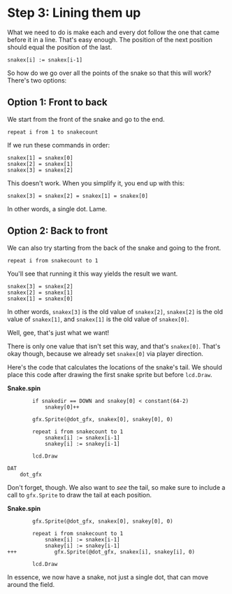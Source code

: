 # Step 3: Lining them up

What we need to do is make each and every dot follow the one that came
before it in a line. That's easy enough. The position of the next
position should equal the position of the last.

```spin
snakex[i] := snakex[i-1]
```

So how do we go over all the points of the snake so that this will work?
There's two options:

## Option 1: Front to back

We start from the front of the snake and go to the end.

```spin
repeat i from 1 to snakecount
```

If we run these commands in order:

```spin
snakex[1] = snakex[0]
snakex[2] = snakex[1]
snakex[3] = snakex[2]
```

This doesn't work. When you simplify it, you end up with this:

```spin
snakex[3] = snakex[2] = snakex[1] = snakex[0]
```

In other words, a single dot. Lame.

## Option 2: Back to front

We can also try starting from the back of the snake and going to the
front.

```spin
repeat i from snakecount to 1
```

You'll see that running it this way yields the result we want.

```spin
snakex[3] = snakex[2]
snakex[2] = snakex[1]
snakex[1] = snakex[0]
```

In other words, `snakex[3]` is the old value of `snakex[2]`, `snakex[2]`
is the old value of `snakex[1]`, and `snakex[1]` is the old value of
`snakex[0]`.

Well, gee, that's just what we want!

There is only one value that isn't set this way, and that's `snakex[0]`.
That's okay though, because we already set `snakex[0]` via player
direction.

Here's the code that calculates the locations of the snake's tail. We
should place this code after drawing the first snake sprite but before
`lcd.Draw`.

**Snake.spin**

```spin hl_lines="6-8"
        if snakedir == DOWN and snakey[0] < constant(64-2)
            snakey[0]++

        gfx.Sprite(@dot_gfx, snakex[0], snakey[0], 0)

        repeat i from snakecount to 1
            snakex[i] := snakex[i-1]
            snakey[i] := snakey[i-1]

        lcd.Draw

DAT
    dot_gfx
```

Don't forget, though. We also want to _see_ the tail, so make sure to
include a call to `gfx.Sprite` to draw the tail at each position.

**Snake.spin**

```spin hl_lines="6"
        gfx.Sprite(@dot_gfx, snakex[0], snakey[0], 0)

        repeat i from snakecount to 1
            snakex[i] := snakex[i-1]
            snakey[i] := snakey[i-1]
+++            gfx.Sprite(@dot_gfx, snakex[i], snakey[i], 0)

        lcd.Draw
```

In essence, we now have a snake, not just a single dot, that can move
around the field.
